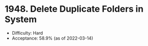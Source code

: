 # 1948. Delete Duplicate Folders in System
- Difficulty: Hard
- Acceptance: 58.9% (as of 2022-03-14)
